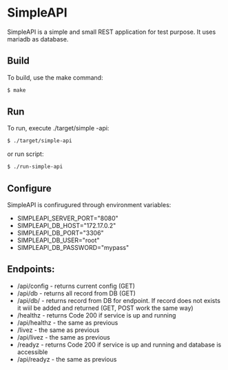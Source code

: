 # SimpleAPI

SimpleAPI is a simple and small REST application for test purpose. It uses mariadb as database.

## Build
To build, use the make command:
```sh
$ make
```

## Run
To run, execute ./target/simple -api:
```sh
$ ./target/simple-api
```
or run script:
```sh
$ ./run-simple-api
```

## Configure
SimpleAPI is confirugured through environment variables:
- SIMPLEAPI_SERVER_PORT="8080"
- SIMPLEAPI_DB_HOST="172.17.0.2"
- SIMPLEAPI_DB_PORT="3306"
- SIMPLEAPI_DB_USER="root"
- SIMPLEAPI_DB_PASSWORD="mypass"

## Endpoints:
- /api/config - returns current config (GET)
- /api/db - returns all record from DB (GET)
- /api/db/<endpoint> - returns record from DB for endpoint. If record does not exists it wiil be added and returned (GET, POST work the same way)
- /healthz - returns Code 200 if service is up and running
- /api/healthz - the same as previous
- /livez - the same as previous
- /api/livez - the same as previous
- /readyz - returns Code 200 if service is up and running and database is accessible
- /api/readyz - the same as previous
